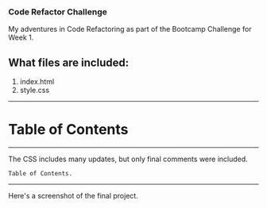 

### Code Refactor Challenge

<p>My adventures in Code Refactoring as part of the Bootcamp Challenge for Week 1.</p>

## What files are included:

1. index.html
2. style.css

---

# Table of Contents



---
<p>The CSS includes many updates, but only final comments were included.</p> 

<pre><code>Table of Contents.</code></pre>

---

Here's a screenshot of the final project.